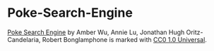 # Poke-Search-Engine

[Poke Search Engine](https://github.com/SirBlank/Poke-Search-Engine) by Amber Wu, Annie Lu, Jonathan Hugh Oritz-Candelaria, Robert Bonglamphone is marked with [CC0 1.0 Universal](https://creativecommons.org/publicdomain/zero/1.0/?ref=chooser-v1).